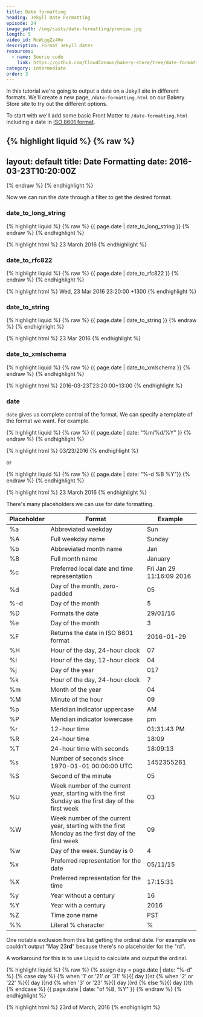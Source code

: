 ```yaml
---
title: Date formatting
heading: Jekyll Date Formatting
episode: 24
image_path: /img/casts/date-formatting/preview.jpg
length: 5
video_id: RcWLggZz4Ho
description: Format Jekyll dates
resources:
  - name: Source code
    link: https://github.com/CloudCannon/bakery-store/tree/date-formatting
category: intermediate
order: 3
---
```

In this tutorial we're going to output a date on a Jekyll site in different formats. We'll create a new page, `/date-formatting.html` on our Bakery Store site to try out the different options.

To start with we'll add some basic Front Matter to `/date-formatting.html` including a date in [ISO 8601 format](http://www.iso.org/iso/home/standards/iso8601.htm).

{% highlight liquid %}
{% raw %}
---
layout: default
title: Date Formatting
date: 2016-03-23T10:20:00Z
---
{% endraw %}
{% endhighlight %}

Now we can run the date through a filter to get the desired format.

### date_to_long_string

{% highlight liquid %}
{% raw %}
{{ page.date | date_to_long_string }}
{% endraw %}
{% endhighlight %}

{% highlight html %}
23 March 2016
{% endhighlight %}

### date_to_rfc822

{% highlight liquid %}
{% raw %}
{{ page.date | date_to_rfc822 }}
{% endraw %}
{% endhighlight %}

{% highlight html %}
Wed, 23 Mar 2016 23:20:00 +1300
{% endhighlight %}

### date_to_string

{% highlight liquid %}
{% raw %}
{{ page.date | date_to_string }}
{% endraw %}
{% endhighlight %}

{% highlight html %}
23 Mar 2016
{% endhighlight %}

### date_to_xmlschema

{% highlight liquid %}
{% raw %}
{{ page.date | date_to_xmlschema }}
{% endraw %}
{% endhighlight %}

{% highlight html %}
2016-03-23T23:20:00+13:00
{% endhighlight %}


### date

`date` gives us complete control of the format. We can specify a template of the format we want. For example.

{% highlight liquid %}
{% raw %}
{{ page.date | date: "%m/%d/%Y" }}
{% endraw %}
{% endhighlight %}

{% highlight html %}
03/23/2016
{% endhighlight %}

or

{% highlight liquid %}
{% raw %}
{{ page.date | date: "%-d %B %Y"}}
{% endraw %}
{% endhighlight %}

{% highlight html %}
23 March 2016
{% endhighlight %}

There's many placeholders we can use for date formatting.
<table>
	<thead>
		<tr>
			<th>Placeholder</th>
			<th>
				Format
			</th>
      <th>
				Example
			</th>
		</tr>
	</thead>
	<tbody>
    <tr>
      <td>%a</td>
      <td>Abbreviated weekday</td>
      <td>Sun</td>
    </tr>
    <tr>
      <td>%A</td>
      <td>Full weekday name</td>
      <td>Sunday</td>
    </tr>
    <tr>
      <td>%b</td>
      <td>Abbreviated month name</td>
      <td>Jan</td>
    </tr>
    <tr>
      <td>%B</td>
      <td>Full month name</td>
      <td>January</td>
    </tr>
    <tr>
      <td>%c</td>
      <td>Preferred local date and time representation</td>
      <td>Fri Jan 29 11:16:09 2016</td>
    </tr>
    <tr>
      <td>%d</td>
      <td>Day of the month, zero-padded</td>
      <td>05</td>
    </tr>
    <tr>
      <td>%-d</td>
      <td>Day of the month</td>
      <td>5</td>
    </tr>
    <tr>
      <td>%D</td>
      <td>Formats the date</td>
      <td>29/01/16</td>
    </tr>
    <tr>
      <td>%e</td>
      <td>Day of the month</td>
      <td>3</td>
    </tr>
    <tr>
      <td>%F</td>
      <td>Returns the date in ISO 8601 format</td>
      <td>2016-01-29</td>
    </tr>
    <tr>
      <td>%H</td>
      <td>Hour of the day, 24-hour clock</td>
      <td>07</td>
    </tr>
    <tr>
      <td>%I</td>
      <td>Hour of the day, 12-hour clock</td>
      <td>04</td>
    </tr>
    <tr>
      <td>%j</td>
      <td>Day of the year</td>
      <td>017</td>
    </tr>
    <tr>
      <td>%k</td>
      <td>Hour of the day, 24-hour clock</td>
      <td>7</td>
    </tr>
    <tr>
      <td>%m</td>
      <td>Month of the year</td>
      <td>04</td>
    </tr>
    <tr>
      <td>%M</td>
      <td>Minute of the hour</td>
      <td>09</td>
    </tr>
    <tr>
      <td>%p</td>
      <td>Meridian indicator uppercase</td>
      <td>AM</td>
    </tr>
    <tr>
      <td>%P</td>
      <td>Meridian indicator lowercase</td>
      <td>pm</td>
    </tr>
    <tr>
      <td>%r</td>
      <td>12-hour time</td>
      <td>01:31:43 PM</td>
    </tr>
    <tr>
      <td>%R</td>
      <td>24-hour time</td>
      <td>18:09</td>
    </tr>
    <tr>
      <td>%T</td>
      <td>24-hour time with seconds</td>
      <td>18:09:13</td>
    </tr>
    <tr>
      <td>%s</td>
      <td>Number of seconds since 1970-01-01 00:00:00 UTC</td>
      <td>1452355261</td>
    </tr>
    <tr>
      <td>%S</td>
      <td>Second of the minute</td>
      <td>05</td>
    </tr>
    <tr>
      <td>%U</td>
      <td>Week number of the current year, starting with the first Sunday as the first day of the first week</td>
      <td>03</td>
    </tr>
    <tr>
      <td>%W</td>
      <td>Week number of the current year, starting with the first Monday as the first day of the first week</td>
      <td>09</td>
    </tr>
    <tr>
      <td>%w</td>
      <td>Day of the week. Sunday is 0</td>
      <td>4</td>
    </tr>
    <tr>
      <td>%x</td>
      <td>Preferred representation for the date</td>
      <td>05/11/15</td>
    </tr>
    <tr>
      <td>%X</td>
      <td>Preferred representation for the time</td>
      <td>17:15:31</td>
    </tr>
    <tr>
      <td>%y</td>
      <td>Year without a century</td>
      <td>16</td>
    </tr>
    <tr>
      <td>%Y</td>
      <td>Year with a century</td>
      <td>2016</td>
    </tr>
    <tr>
      <td>%Z</td>
      <td>Time zone name</td>
      <td>PST</td>
    </tr>
    <tr>
      <td>%%</td>
      <td>Literal % character</td>
      <td>%</td>
    </tr>
  </tbody>
</table>

One notable exclusion from this list getting the ordinal date. For example we couldn't output "May 23**rd**" because there's no placeholder for the "rd".

A workaround for this is to use Liquid to calculate and output the ordinal.

{% highlight liquid %}
{% raw %}
{% assign day = page.date | date: "%-d"  %}
{% case day %}
  {% when '1' or '21' or '31' %}{{ day }}st
  {% when '2' or '22' %}{{ day }}nd
  {% when '3' or '23' %}{{ day }}rd
  {% else %}{{ day }}th
{% endcase %}
{{ page.date | date: "of %B, %Y" }}
{% endraw %}
{% endhighlight %}

{% highlight html %}
23rd of March, 2016
{% endhighlight %}
